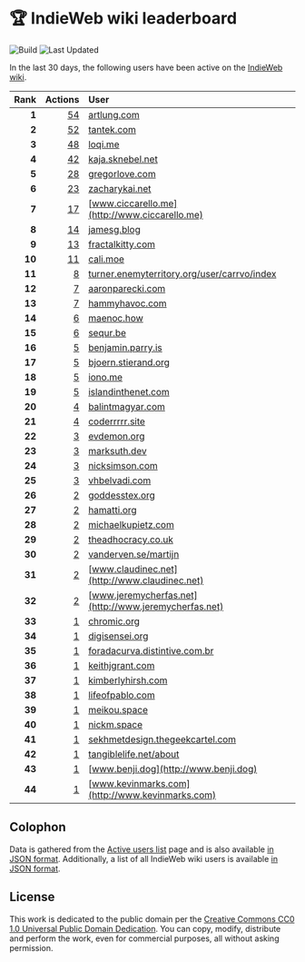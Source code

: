 # 🏆 IndieWeb wiki leaderboard

![Build](https://img.shields.io/github/actions/workflow/status/jgarber623/indieweb-wiki-leaderboard/build.yml?style=for-the-badge)
![Last Updated](https://img.shields.io/badge/last%20updated-21%20February%202025%20at%206:33:25%20UTC-ff5c01?style=for-the-badge)

In the last 30 days, the following users have been active on the [IndieWeb wiki](https://indieweb.org).

| Rank | Actions | User |
|-----:|--------:|:-----|
| **1** | [54](https://indieweb.org/Special:Contributions/Artlung.com) | [artlung.com](http://artlung.com) |
| **2** | [52](https://indieweb.org/Special:Contributions/Tantek.com) | [tantek.com](http://tantek.com) |
| **3** | [48](https://indieweb.org/Special:Contributions/Loqi.me) | [loqi.me](http://loqi.me) |
| **4** | [42](https://indieweb.org/Special:Contributions/Kaja.sknebel.net) | [kaja.sknebel.net](http://kaja.sknebel.net) |
| **5** | [28](https://indieweb.org/Special:Contributions/Gregorlove.com) | [gregorlove.com](http://gregorlove.com) |
| **6** | [23](https://indieweb.org/Special:Contributions/Zacharykai.net) | [zacharykai.net](http://zacharykai.net) |
| **7** | [17](https://indieweb.org/Special:Contributions/Www.ciccarello.me) | [www.ciccarello.me](http://www.ciccarello.me) |
| **8** | [14](https://indieweb.org/Special:Contributions/Jamesg.blog) | [jamesg.blog](http://jamesg.blog) |
| **9** | [13](https://indieweb.org/Special:Contributions/Fractalkitty.com) | [fractalkitty.com](http://fractalkitty.com) |
| **10** | [11](https://indieweb.org/Special:Contributions/Cali.moe) | [cali.moe](http://cali.moe) |
| **11** | [8](https://indieweb.org/Special:Contributions/Turner.enemyterritory.org_user_carrvo_index) | [turner.enemyterritory.org/user/carrvo/index](http://turner.enemyterritory.org/user/carrvo/index) |
| **12** | [7](https://indieweb.org/Special:Contributions/Aaronparecki.com) | [aaronparecki.com](http://aaronparecki.com) |
| **13** | [7](https://indieweb.org/Special:Contributions/Hammyhavoc.com) | [hammyhavoc.com](http://hammyhavoc.com) |
| **14** | [6](https://indieweb.org/Special:Contributions/Maenoc.how) | [maenoc.how](http://maenoc.how) |
| **15** | [6](https://indieweb.org/Special:Contributions/Sequr.be) | [sequr.be](http://sequr.be) |
| **16** | [5](https://indieweb.org/Special:Contributions/Benjamin.parry.is) | [benjamin.parry.is](http://benjamin.parry.is) |
| **17** | [5](https://indieweb.org/Special:Contributions/Bjoern.stierand.org) | [bjoern.stierand.org](http://bjoern.stierand.org) |
| **18** | [5](https://indieweb.org/Special:Contributions/Iono.me) | [iono.me](http://iono.me) |
| **19** | [5](https://indieweb.org/Special:Contributions/Islandinthenet.com) | [islandinthenet.com](http://islandinthenet.com) |
| **20** | [4](https://indieweb.org/Special:Contributions/Balintmagyar.com) | [balintmagyar.com](http://balintmagyar.com) |
| **21** | [4](https://indieweb.org/Special:Contributions/Coderrrrr.site) | [coderrrrr.site](http://coderrrrr.site) |
| **22** | [3](https://indieweb.org/Special:Contributions/Evdemon.org) | [evdemon.org](http://evdemon.org) |
| **23** | [3](https://indieweb.org/Special:Contributions/Marksuth.dev) | [marksuth.dev](http://marksuth.dev) |
| **24** | [3](https://indieweb.org/Special:Contributions/Nicksimson.com) | [nicksimson.com](http://nicksimson.com) |
| **25** | [3](https://indieweb.org/Special:Contributions/Vhbelvadi.com) | [vhbelvadi.com](http://vhbelvadi.com) |
| **26** | [2](https://indieweb.org/Special:Contributions/Goddesstex.org) | [goddesstex.org](http://goddesstex.org) |
| **27** | [2](https://indieweb.org/Special:Contributions/Hamatti.org) | [hamatti.org](http://hamatti.org) |
| **28** | [2](https://indieweb.org/Special:Contributions/Michaelkupietz.com) | [michaelkupietz.com](http://michaelkupietz.com) |
| **29** | [2](https://indieweb.org/Special:Contributions/Theadhocracy.co.uk) | [theadhocracy.co.uk](http://theadhocracy.co.uk) |
| **30** | [2](https://indieweb.org/Special:Contributions/Vanderven.se_martijn) | [vanderven.se/martijn](http://vanderven.se/martijn) |
| **31** | [2](https://indieweb.org/Special:Contributions/Www.claudinec.net) | [www.claudinec.net](http://www.claudinec.net) |
| **32** | [2](https://indieweb.org/Special:Contributions/Www.jeremycherfas.net) | [www.jeremycherfas.net](http://www.jeremycherfas.net) |
| **33** | [1](https://indieweb.org/Special:Contributions/Chromic.org) | [chromic.org](http://chromic.org) |
| **34** | [1](https://indieweb.org/Special:Contributions/Digisensei.org) | [digisensei.org](http://digisensei.org) |
| **35** | [1](https://indieweb.org/Special:Contributions/Foradacurva.distintive.com.br) | [foradacurva.distintive.com.br](http://foradacurva.distintive.com.br) |
| **36** | [1](https://indieweb.org/Special:Contributions/Keithjgrant.com) | [keithjgrant.com](http://keithjgrant.com) |
| **37** | [1](https://indieweb.org/Special:Contributions/Kimberlyhirsh.com) | [kimberlyhirsh.com](http://kimberlyhirsh.com) |
| **38** | [1](https://indieweb.org/Special:Contributions/Lifeofpablo.com) | [lifeofpablo.com](http://lifeofpablo.com) |
| **39** | [1](https://indieweb.org/Special:Contributions/Meikou.space) | [meikou.space](http://meikou.space) |
| **40** | [1](https://indieweb.org/Special:Contributions/Nickm.space) | [nickm.space](http://nickm.space) |
| **41** | [1](https://indieweb.org/Special:Contributions/Sekhmetdesign.thegeekcartel.com) | [sekhmetdesign.thegeekcartel.com](http://sekhmetdesign.thegeekcartel.com) |
| **42** | [1](https://indieweb.org/Special:Contributions/Tangiblelife.net_about) | [tangiblelife.net/about](http://tangiblelife.net/about) |
| **43** | [1](https://indieweb.org/Special:Contributions/Www.benji.dog) | [www.benji.dog](http://www.benji.dog) |
| **44** | [1](https://indieweb.org/Special:Contributions/Www.kevinmarks.com) | [www.kevinmarks.com](http://www.kevinmarks.com) |


## Colophon

Data is gathered from the [Active users list](https://indieweb.org/Special:ActiveUsers) page and is also available [in JSON format](https://github.com/jgarber623/indieweb-wiki-leaderboard/blob/main/data/leaderboard.json). Additionally, a list of all IndieWeb wiki users is available [in JSON format](https://github.com/jgarber623/indieweb-wiki-leaderboard/blob/main/data/users.json).

## License

This work is dedicated to the public domain per the [Creative Commons CC0 1.0 Universal Public Domain Dedication](https://creativecommons.org/publicdomain/zero/1.0/). You can copy, modify, distribute and perform the work, even for commercial purposes, all without asking permission.
